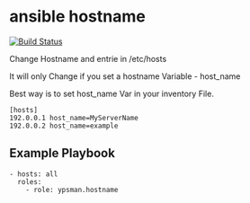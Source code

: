 ansible hostname
================
[![Build Status](https://travis-ci.org/ypsman/ansible-hostname.svg?branch=master)](https://travis-ci.org/ypsman/ansible-hostname)

Change Hostname and entrie in /etc/hosts

It will only Change if you set a hostname Variable - host_name

Best way is to set host_name Var in your inventory File.

    [hosts]
    192.0.0.1 host_name=MyServerName
    192.0.0.2 host_name=example

Example Playbook
----------------

    - hosts: all
      roles:
        - role: ypsman.hostname
